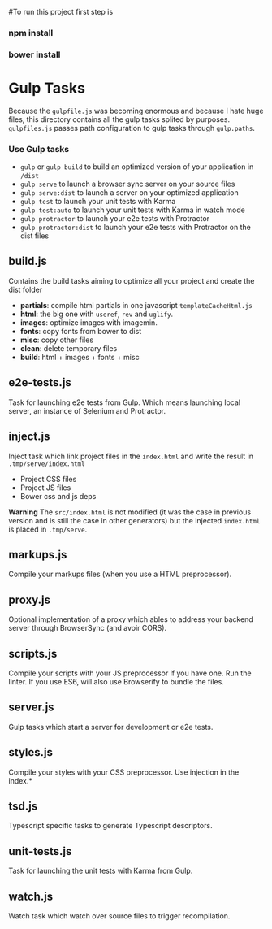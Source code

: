 #To run this project first step is 
### npm install
### bower install
# Gulp Tasks

Because the `gulpfile.js` was becoming enormous and because I hate huge files, this
directory contains all the gulp tasks splited by purposes. `gulpfiles.js` passes path
configuration to gulp tasks through `gulp.paths`.

### Use Gulp tasks

* `gulp` or `gulp build` to build an optimized version of your application in `/dist`
* `gulp serve` to launch a browser sync server on your source files
* `gulp serve:dist` to launch a server on your optimized application
* `gulp test` to launch your unit tests with Karma
* `gulp test:auto` to launch your unit tests with Karma in watch mode
* `gulp protractor` to launch your e2e tests with Protractor
* `gulp protractor:dist` to launch your e2e tests with Protractor on the dist files

## build.js

Contains the build tasks aiming to optimize all your project and create the dist folder
- **partials**: compile html partials in one javascript `templateCacheHtml.js`
- **html**: the big one with `useref`, `rev` and `uglify`.
- **images**: optimize images with imagemin.
- **fonts**: copy fonts from bower to dist
- **misc**: copy other files
- **clean**: delete temporary files
- **build**: html + images + fonts + misc

## e2e-tests.js

Task for launching e2e tests from Gulp. Which means launching local server,
an instance of Selenium and Protractor.

## inject.js

Inject task which link project files in the `index.html` and write the result in `.tmp/serve/index.html`
- Project CSS files
- Project JS files
- Bower css and js deps

**Warning** The `src/index.html` is not modified (it was the case in previous version and is still the case in other generators) but the injected `index.html` is placed in `.tmp/serve`.

## markups.js

Compile your markups files (when you use a HTML preprocessor).

## proxy.js

Optional implementation of a proxy which ables to address your backend server through BrowserSync (and avoir CORS).

## scripts.js

Compile your scripts with your JS preprocessor if you have one. Run the linter. If you use ES6, will also use Browserify to bundle the files.

## server.js

Gulp tasks which start a server for development or e2e tests.

## styles.js

Compile your styles with your CSS preprocessor. Use injection in the index.*

## tsd.js

Typescript specific tasks to generate Typescript descriptors.

## unit-tests.js

Task for launching the unit tests with Karma from Gulp.

## watch.js

Watch task which watch over source files to trigger recompilation.
